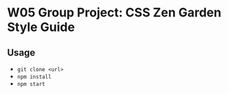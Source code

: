 # W05 Group Project: CSS Zen Garden Style Guide

## Usage

-   `git clone <url>`
-   `npm install`
-   `npm start`
